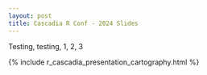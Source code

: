 ```yaml
---
layout: post
title: Cascadia R Conf - 2024 Slides
---
```


Testing, testing, 1, 2, 3

{% include r_cascadia_presentation_cartography.html %}
